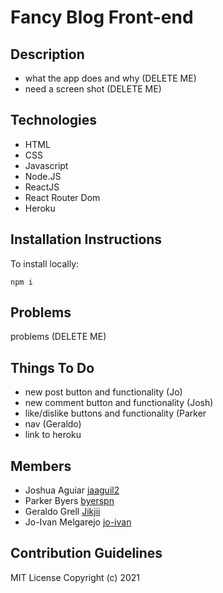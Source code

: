 # Fancy Blog Front-end

## Description
- what the app does and why (DELETE ME)
- need a screen shot (DELETE ME)

## Technologies
- HTML
- CSS
- Javascript
- Node.JS
- ReactJS
- React Router Dom
- Heroku

## Installation Instructions
To install locally:
```
npm i
```

## Problems
problems (DELETE ME)

## Things To Do
- new post button and functionality (Jo)
- new comment button and functionality (Josh)
- like/dislike buttons and functionality (Parker
- nav (Geraldo)
- link to heroku

## Members 
- Joshua Aguiar [jaaguil2](https://github.com/jaaguil2)
- Parker Byers  [byerspn](https://github.com/byerspn)
- Geraldo Grell [Jikjii](https://github.com/Jikjii)
- Jo-Ivan Melgarejo [jo-ivan](https://github.com/Jo-Ivan)

## Contribution Guidelines
MIT License Copyright (c) 2021
